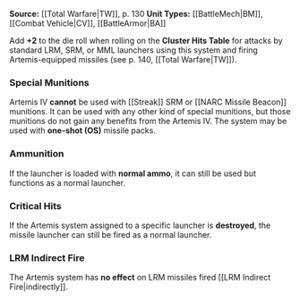 
**Source:** [[Total Warfare|TW]], p. 130
**Unit Types:** [[BattleMech|BM]], [[Combat Vehicle|CV]], [[BattleArmor|BA]]  

Add **+2** to the die roll when rolling on the **Cluster Hits Table** for attacks by standard LRM, SRM, or MML launchers using this system and firing Artemis-equipped missiles (see p. 140, [[Total Warfare|TW]]).  

### Special Munitions  
Artemis IV **cannot** be used with [[Streak]] SRM or [[NARC Missile Beacon]] munitions. It can be used with any other kind of special munitions, but those munitions do not gain any benefits from the Artemis IV. The system may be used with **one-shot (OS)** missile packs.  

### Ammunition  
If the launcher is loaded with **normal ammo**, it can still be used but functions as a normal launcher.  

### Critical Hits  
If the Artemis system assigned to a specific launcher is **destroyed**, the missile launcher can still be fired as a normal launcher.  

### LRM Indirect Fire  
The Artemis system has **no effect** on LRM missiles fired [[LRM Indirect Fire|indirectly]].  

